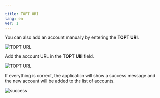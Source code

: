 ```yaml
---

title: TOPT URI
lang: en
ver: 1
---
```


You can also add an account manually by entering the **TOPT URI**.

![TOPT URL](/img/docs/add-totp-uri-1.png)

Add the account URL in the **TOPT URI** field. 

![TOPT URL](/img/docs/add-totp-uri-2.png)

If everything is correct, the application will show a success message and the new account will be added to the list of accounts.

![success](/img/docs/add-totp-uri-success.png)